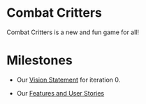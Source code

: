# Combat Critters

Combat Critters is a new and fun game for all!

# Milestones

- Our [Vision Statement](https://code.cs.umanitoba.ca/comp3350-winter2024/internetenemies-a02-10/-/blob/main/Documents/VisionStatement.md) for iteration 0.

- Our [Features and User Stories](https://code.cs.umanitoba.ca/comp3350-winter2024/internetenemies-a02-10/-/issues)